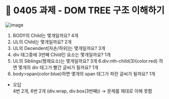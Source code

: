 # 🍎 0405 과제 - DOM TREE 구조 이해하기
![image](https://user-images.githubusercontent.com/84116709/161703765-6e77bf4a-a4c9-497c-94b8-d9ab5de389e3.png)

1. BODY의 Child는 몇개일까요? 4개
2. UL의 Child는 몇개일까요? 2개
3. UL의 Decendent[자손/하위]는 몇개일까요? 3개
4. div 태그중에 3번째 Child인 요소는 몇개일까요? 1개    
5. UL의 Siblings(형제요소)는 몇개일까요? 3개
6.div:nth-child(3){color:red} 하면 몇개의 div 태그가 빨간 글씨가 될까요? 1개
7. body>span{color:blue}하면 몇개의 span 태그가 파란 글씨가 될까요? 1개   

* 오답   
4번 2개, 6번 2개 (div.wrap, div.box(3번째)) -> 문제를 제대로 이해 못함
